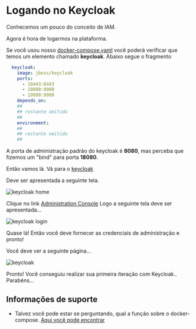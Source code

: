 # Logando no Keycloak

Conhecemos um pouco do conceito de IAM.

Agora é hora de logarmos na plataforma.

Se você usou nosso [docker-compose.yaml](../ops/docker-compose.yaml) você poderá verificar
que temos um elemento chamado **keycloak**. Abaixo segue o fragmento

```yaml
  keycloak:
    image: jboss/keycloak
    ports:
      - 18443:8443
      - 18080:8080
      - 19990:9990
    depends_on:
    ##
    ## restante omitido
    ##
    environment:
    ##
    ## restante omitido
    ##
``` 
A porta de administração padrão do keycloak é **8080**, mas perceba que fizemos um "bind" para
porta **18080**.

Então vamos lá. Vá para o [keycloak](http://localhost:18080)

Deve ser apresentada a seguinte tela.

![keycloak home](../images/keycloak/first-page.png "primeira página login keycloak")

Clique no link [Administration Console](http://localhost:18080/auth/admin/) Logo a seguinte tela deve ser apresentada...

![keycloak login](../images/keycloak/login.png "login de administração keycloak")

Quase lá! Então você deve fornecer as credenciais de administração e pronto!

Você deve ver a seguinte página...
 
![keycloak](../images/keycloak/logged.png "login de administração keycloak")

Pronto! Você conseguiu realizar sua primeira iteração com Keycloak.. Parabéns...

## Informações de suporte

* Talvez você pode estar se perguntando, qual a função sobre o docker-compose. [Aqui você pode encontrar](https://docs.docker.com/compose/)
